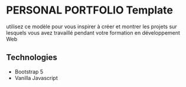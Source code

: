 # PERSONAL PORTFOLIO Template

utilisez ce modèle pour vous inspirer à créer et montrer les projets sur lesquels vous avez travaillé pendant votre formation en développement Web

## Technologies

- Bootstrap 5
- Vanilla Javascript
